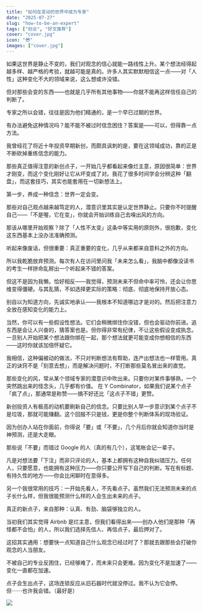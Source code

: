```yaml
---
title: "如何在变动的世界中成为专家"
date: "2025-07-27"
slug: "how-to-be-an-expert"
tags: ["创业", "好文推荐"]
cover: "cover.jpg"
icon: "😎"
images: ["cover.jpg"]
---
```

如果这世界是静止不变的，我们对观念的信心就能一路线性上升。某个想法经得起越多样、越严格的考验，就越可能是真的。许多人其实默默相信这一点——对「人性」这种变化不大的领域来说，这么想或许没错。



但对那些会变的东西——也就是几乎所有其他事物——你就不能再这样信任自己的判断了。



专家之所以会错，往往是因为他们精通的，是一个早已过期的世界。



有办法避免这种情况吗？能不能不被过时信念困住？答案是——可以，但得靠一点方法。



我曾经花了将近十年投资早期新创，而颇具讽刺的是，要在这领域成功，靠的正是不断砍掉重练信念的能力。



那些真正值得注意的新创点子，一开始几乎都看起来像烂主意，原因很简单：世界才刚变，而这个变化刚好让它从坏变成了对。我花了很多时间学会分辨这种「翻盘」，而这套技巧，其实也能套用在一切新想法上。



第一步，养成一种信念：世界一定会变。



那些对自己观点越来越笃定的人，潜意识里其实是认定世界静止。只要你不时提醒自己——「不是喔，它在变」，你就会开始训练自己去嗅出风的方向。



那该从哪里开始观察？除了「人性不太变」这条中等实用的原则外，很抱歉，变化这东西基本上没办法准确预测。



听起来像废话，但很重要：真正重要的变化，几乎从来都来自意料之外的方向。



所以我乾脆放弃预测。每次有人在访问里问我「未来怎么看」，我脑中都像没读书的考生一样拼命乱掰出一个听起来不错的答案。



但这不是因为我懒。恰好相反——我觉得，预测未来不但命中率可怜，还会让你思维变得僵硬。与其乱猜，不如选择更实际的策略：彻底、彻底地保持开放心态。



别自以为知道方向，先诚实地承认——我根本不知道哪边才是对的。然后把注意力全放在感知变化的能力上。



当然，你可以有一些假设性想法。它们会稍微绑住你没错，但也会驱动你前进。追东西是会让人兴奋的，猜答案也是。但你得非常有纪律，不让这些假设变成执念。
一旦别人开始把某个想法跟你绑在一起，那个想法就更可能变成你想相信的东西——这时你就该加倍怀疑它。



我相信，这种偏被动的做法，不只对判断想法有帮助，连产出想法也一样管用。真正的诀窍不是「刻意去想」，而是解决问题时，不打断那些莫名冒出来的直觉。



那些变化的风，常从某个领域专家的潜意识中吹出来。只要你对某件事够熟，一个突然跳出来的怪念头，几乎都有价值。
在 Y Combinator，如果我们说某个点子「疯了点」，那通常是称赞——搞不好还比「这点子不错」更赞。



新创投资人有极高的动机要刷新自己的信念。只要比别人早一步意识到某个点子不是垃圾，那就可能赚翻。这个回报不只是钱，更是你整个判断体系的现场验证。



因为创办人站在你面前，你得说「要」或「不要」，几个月后你就会知道你当时是神预测，还是大走眼。



那些说「不要」而错过 Google 的人（真的有几个），这笔帐会记一辈子。



凡是对想法要「下注」而非只评论的人，基本上都拥有这种自我纠错压力。任何人，只要愿意，也能拥有这种压力——你只要公开写下自己的判断。写在有标题、有持久性的地方——你会比闲聊时在意得多。



另一个我很常用的技巧：一开始先看人，不先看点子。虽然我们无法预测未来的点子长什么样，但我很能预测什么样的人会生出未来的点子。



真正的新点子，来自那种：认真、有劲、脑袋够独立的人。



当初我们其实觉得 Airbnb 是烂主意，但我们看得出来——创办人他们是那种「再怪都不会怕」的人，所以我们选择先信人、再信点子，最后押对了。



这招其实通用：想要快一点知道自己什么观念已经过时了？那就去跟那些会打破你观念的人当朋友。



不被自己的专业反困住，已经够难了，而未来只会更难。因为变化不是加速了——变化一直都在加速。



点子会生出点子，这场连锁反应从旧石器时代就没停过。我不认为它会停。
但⋯⋯也许我会错。（最好是）




![](https://prod-files-secure.s3.us-west-2.amazonaws.com/112d0858-5090-4d34-a606-b75eb8d65fd2/46476355-9cf3-4e99-9b7a-3531bc426380/1000202064.png?X-Amz-Algorithm=AWS4-HMAC-SHA256&X-Amz-Content-Sha256=UNSIGNED-PAYLOAD&X-Amz-Credential=ASIAZI2LB466UJ2MSXYM%2F20250917%2Fus-west-2%2Fs3%2Faws4_request&X-Amz-Date=20250917T214305Z&X-Amz-Expires=3600&X-Amz-Security-Token=IQoJb3JpZ2luX2VjEDEaCXVzLXdlc3QtMiJIMEYCIQCiDRBNR0n2xmjACKykP9ETnsVdKjZhLkf9EsqJ3F1xiAIhAIDfVrXVbrqmQ7zCtS0MkkssNMvpvVfKkl8zsVObko%2FpKogECKr%2F%2F%2F%2F%2F%2F%2F%2F%2F%2FwEQABoMNjM3NDIzMTgzODA1IgyCBtmPq1b2yf0JROEq3APxIC56PKBiyq44NPreYzd9JG84UoP1hCxi1rOcCT3689AwedXSJ00TTN%2BFKqaJhBan7GLBDJo9vrna8l2gEljaK4UEK6NcyedVmMBfGGakzaFYA2RjMqjnqqYIDP4egYGWFRz5IfAWXqu1SHe8WjoXDyZDq5Mg2vSPw699MmIoPZAgrJRn21ywyy3oJXtbgu73t7Xi2uvjWgQqUmeazTYw35zzfMQOESMRaQTR5VmHBYlRniIrG7fF4aRMrWnG7oVs0HL6F4mjeqXWJIfq%2FXKxcfSaK7NMQBqE5FXyZgM3a58geo0Yo3ML6a1JFx%2FT3CAsjnwcyMwITtBgSzuDjepiTOhOIWI35jnEHumF1wBHMWB9FjUAKhYnSVokPq1UtEo1asAN%2FOgQEanCbaYi9ZmvPn6DqjdXzlTaTrtDik%2BBAa5A7vUTB0ASI%2BnwoiXg0eTNRjB%2BYrVRIKEUUfyeJsYGUWKv9yIwkokBnDTNY7%2BLRK%2BKuEd1elovYSKM6So1TqP9btpL20KoNC%2FPfyT%2F5AJV01FuduIWIYNFnAu5YNjhGiZp6fSiygXnFnAtwlrZduY%2BjA76EoUkIAJ0%2FPknmVwKu2btK3GVTSTZbp2m5UPiwUDwhT%2BptrSJO702VjCC1avGBjqkAdqqSWDdMDUtDSfj0UggKqMVDYgfeYCSIgdAU1xhSbx9Z8impGmgnlRa6QinbpniKutYxMUCDxP1vm72kqz3peAY7%2F6kc9FgFFeD8qDr4wmMy9lcHH479CGTYxO6nAbpefOrmTUDgyHS%2B6firyRFCXMxdV7cqq3KlgNdv%2FeKjeo61n%2BmoRn0uRqJ2JuMHuVjFCtKzuPAksTtX7eE1mdcceGivZis&X-Amz-Signature=3f013b0d66221fa4641d49a1ae8dcafaca850f8e8c5d1ae56411912c88957f41&X-Amz-SignedHeaders=host&x-amz-checksum-mode=ENABLED&x-id=GetObject)


